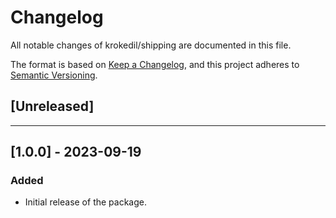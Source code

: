 # Changelog

All notable changes of krokedil/shipping are documented in this file.

The format is based on [Keep a Changelog](https://keepachangelog.com/en/1.0.0/),
and this project adheres to [Semantic Versioning](https://semver.org/spec/v2.0.0.html).

## [Unreleased]

------------------

## [1.0.0] - 2023-09-19

### Added

* Initial release of the package.
